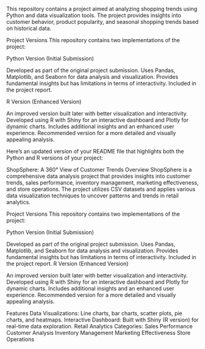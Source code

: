 This repository contains a project aimed at analyzing shopping trends using Python and data visualization tools. The project provides insights into customer behavior, product popularity, and seasonal shopping trends based on historical data.

Project Versions
This repository contains two implementations of the project:

Python Version (Initial Submission)

Developed as part of the original project submission.
Uses Pandas, Matplotlib, and Seaborn for data analysis and visualization.
Provides fundamental insights but has limitations in terms of interactivity.
Included in the project report.

R Version (Enhanced Version)

An improved version built later with better visualization and interactivity.
Developed using R with Shiny for an interactive dashboard and Plotly for dynamic charts.
Includes additional insights and an enhanced user experience.
Recommended version for a more detailed and visually appealing analysis.


Here’s an updated version of your README file that highlights both the Python and R versions of your project:

ShopSphere: A 360° View of Customer Trends
Overview
ShopSphere is a comprehensive data analysis project that provides insights into customer trends, sales performance, inventory management, marketing effectiveness, and store operations. The project utilizes CSV datasets and applies various data visualization techniques to uncover patterns and trends in retail analytics.

Project Versions
This repository contains two implementations of the project:

Python Version (Initial Submission)

Developed as part of the original project submission.
Uses Pandas, Matplotlib, and Seaborn for data analysis and visualization.
Provides fundamental insights but has limitations in terms of interactivity.
Included in the project report.
R Version (Enhanced Version)

An improved version built later with better visualization and interactivity.
Developed using R with Shiny for an interactive dashboard and Plotly for dynamic charts.
Includes additional insights and an enhanced user experience.
Recommended version for a more detailed and visually appealing analysis.

Features
Data Visualizations: Line charts, bar charts, scatter plots, pie charts, and heatmaps.
Interactive Dashboard: Built with Shiny (R version) for real-time data exploration.
Retail Analytics Categories:
Sales Performance
Customer Analysis
Inventory Management
Marketing Effectiveness
Store Operations
